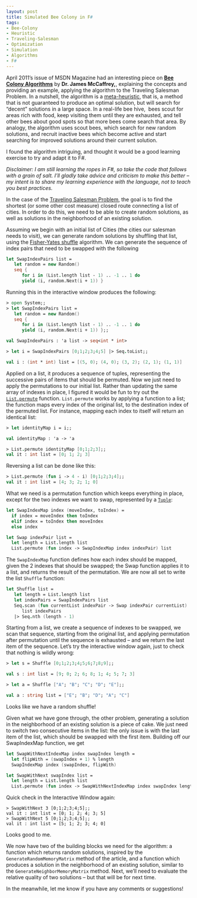```yaml
---
layout: post
title: Simulated Bee Colony in F#
tags:
- Bee-Colony
- Heuristic
- Traveling-Salesman
- Optimization
- Simulation
- Algorithms
- F#
---
```


April 2011’s issue of MSDN Magazine had an interesting piece on [**Bee Colony Algorithms**](http://msdn.microsoft.com/en-us/magazine/gg983491.aspx) by **Dr. James McCaffrey,**, explaining the concepts and providing an example, applying the algorithm to the Traveling Salesman Problem. In a nutshell, the algorithm is a [meta-heuristic](http://en.wikipedia.org/wiki/Metaheuristic), that is, a method that is not guaranteed to produce an optimal solution, but will search for “decent” solutions in a large space. In a real-life bee hive,&#160; bees scout for areas rich with food, keep visiting them until they are exhausted, and tell other bees about good spots so that more bees come search that area. By analogy, the algorithm uses scout bees, which search for new random solutions, and recruit inactive bees which become active and start searching for improved solutions around their current solution.  

I found the algorithm intriguing, and thought it would be a good learning exercise to try and adapt it to F#. 

*Disclaimer: I am still learning the ropes in F#, so take the code that follows with a grain of salt. I’ll gladly take advice and criticism to make this better – my intent is to share my learning experience with the language, not to teach you best practices.*  

In the case of the [Traveling Salesman Problem](http://en.wikipedia.org/wiki/Travelling_salesman_problem), the goal is to find the shortest (or some other cost measure) closed route connecting a list of cities. In order to do this, we need to be able to create random solutions, as well as solutions in the neighborhood of an existing solution.  

Assuming we begin with an initial list of Cities (the cities our salesman needs to visit), we can generate random solutions by shuffling that list, using the [Fisher-Yates shuffle](http://en.wikipedia.org/wiki/Fisher%E2%80%93Yates_shuffle) algorithm. We can generate the sequence of index pairs that need to be swapped with the following  

``` fsharp
let SwapIndexPairs list =  
   let random = new Random()
   seq { 
      for i in (List.length list - 1) .. -1 .. 1 do 
      yield (i, random.Next(i + 1)) }
``` 

Running this in the interactive window produces the following:

``` fsharp
> open System;;
> let SwapIndexPairs list =  
   let random = new Random()
   seq { 
      for i in (List.length list - 1) .. -1 .. 1 do 
      yield (i, random.Next(i + 1)) };;

val SwapIndexPairs : 'a list -> seq<int * int>

> let i = SwapIndexPairs [0;1;2;3;4;5] |> Seq.toList;;

val i : (int * int) list = [(5, 0); (4, 0); (3, 2); (2, 1); (1, 1)]
``` 

<!--more-->

Applied on a list, it produces a sequence of tuples, representing the successive pairs of items that should be permuted. Now we just need to apply the permutations to our initial list. Rather than updating the same array of indexes in place, I figured it would be fun to try out the [`List.permute`](http://msdn.microsoft.com/en-us/library/ee353537.aspx) function. `List.permute` works by applying a function to a list; the function maps every index of the original list, to the destination index of the permuted list. For instance, mapping each index to itself will return an identical list:

``` fsharp
> let identityMap i = i;;

val identityMap : 'a -> 'a

> List.permute identityMap [0;1;2;3];;
val it : int list = [0; 1; 2; 3]
``` 

Reversing a list can be done like this:

``` fsharp
> List.permute (fun i -> 4 - i) [0;1;2;3;4];;
val it : int list = [4; 3; 2; 1; 0]
``` 

What we need is a permutation function which keeps everything in place, except for the two indexes we want to swap, represented by a [`Tuple`](http://msdn.microsoft.com/en-us/library/dd233200.aspx):

``` fsharp
let SwapIndexMap index (moveIndex, toIndex) =
  if index = moveIndex then toIndex
  elif index = toIndex then moveIndex
  else index

let Swap indexPair list =
  let length = List.length list
  List.permute (fun index -> SwapIndexMap index indexPair) list
``` 

The `SwapIndexMap` function defines how each index should be mapped, given the 2 indexes that should be swapped; the Swap function applies it to a list, and returns the result of the permutation. We are now all set to write the list `Shuffle` function:

``` fsharp
let Shuffle list = 
   let length = List.length list
   let indexPairs = SwapIndexPairs list
   Seq.scan (fun currentList indexPair -> Swap indexPair currentList) 
      list indexPairs
   |> Seq.nth (length - 1)
``` 

Starting from a list, we create a sequence of indexes to be swapped, we scan that sequence, starting from the original list, and applying permutation after permutation until the sequence is exhausted – and we return the last item of the sequence. Let’s try the interactive window again, just to check that nothing is wildly wrong:

``` fsharp
> let s = Shuffle [0;1;2;3;4;5;6;7;8;9];;

val s : int list = [9; 0; 2; 6; 8; 1; 4; 5; 7; 3]

> let a = Shuffle ["A"; "B"; "C"; "D"; "E"];;

val a : string list = ["E"; "B"; "D"; "A"; "C"]
``` 

Looks like we have a random shuffle!

Given what we have gone through, the other problem, generating a solution in the neighborhood of an existing solution is a piece of cake. We just need to switch two consecutive items in the list: the only issue is with the last item of the list, which should be swapped with the first item. Building off our SwapIndexMap function, we get

``` fsharp
let SwapWithNextIndexMap index swapIndex length =
  let flipWith = (swapIndex + 1) % length
  SwapIndexMap index (swapIndex, flipWith)

let SwapWithNext swapIndex list =
  let length = List.length list
  List.permute (fun index -> SwapWithNextIndexMap index swapIndex length) list
``` 

Quick check in the Interactive Window again:

``` 
> SwapWithNext 3 [0;1;2;3;4;5];;
val it : int list = [0; 1; 2; 4; 3; 5]
> SwapWithNext 5 [0;1;2;3;4;5];;
val it : int list = [5; 1; 2; 3; 4; 0]
``` 

Looks good to me.

We now have two of the building blocks we need for the algorithm: a function which returns random solutions, inspired by the `GenerateRandomMemoryMatrix` method of the article, and a function which produces a solution in the neighborhood of an existing solution, similar to the `GenerateNeighborMemoryMatrix` method. Next, we’ll need to evaluate the relative quality of two solutions – but that will be for next time.

In the meanwhile, let me know if you have any comments or suggestions!
